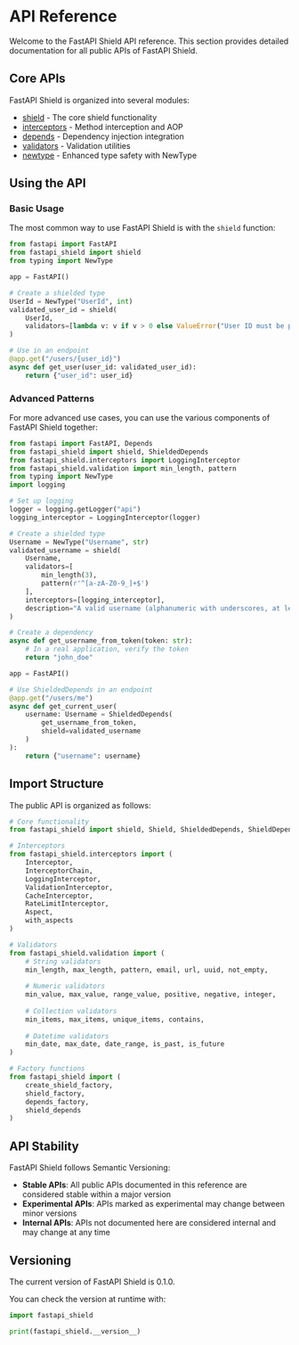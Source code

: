 # API Reference

Welcome to the FastAPI Shield API reference. This section provides detailed documentation for all public APIs of FastAPI Shield.

## Core APIs

FastAPI Shield is organized into several modules:

- [shield](shield.md) - The core shield functionality
- [interceptors](interceptors.md) - Method interception and AOP
- [depends](depends.md) - Dependency injection integration
- [validators](validators.md) - Validation utilities
- [newtype](newtype.md) - Enhanced type safety with NewType

## Using the API

### Basic Usage

The most common way to use FastAPI Shield is with the `shield` function:

```python
from fastapi import FastAPI
from fastapi_shield import shield
from typing import NewType

app = FastAPI()

# Create a shielded type
UserId = NewType("UserId", int)
validated_user_id = shield(
    UserId,
    validators=[lambda v: v if v > 0 else ValueError("User ID must be positive")]
)

# Use in an endpoint
@app.get("/users/{user_id}")
async def get_user(user_id: validated_user_id):
    return {"user_id": user_id}
```

### Advanced Patterns

For more advanced use cases, you can use the various components of FastAPI Shield together:

```python
from fastapi import FastAPI, Depends
from fastapi_shield import shield, ShieldedDepends
from fastapi_shield.interceptors import LoggingInterceptor
from fastapi_shield.validation import min_length, pattern
from typing import NewType
import logging

# Set up logging
logger = logging.getLogger("api")
logging_interceptor = LoggingInterceptor(logger)

# Create a shielded type
Username = NewType("Username", str)
validated_username = shield(
    Username,
    validators=[
        min_length(3),
        pattern(r'^[a-zA-Z0-9_]+$')
    ],
    interceptors=[logging_interceptor],
    description="A valid username (alphanumeric with underscores, at least 3 characters)"
)

# Create a dependency
async def get_username_from_token(token: str):
    # In a real application, verify the token
    return "john_doe"

app = FastAPI()

# Use ShieldedDepends in an endpoint
@app.get("/users/me")
async def get_current_user(
    username: Username = ShieldedDepends(
        get_username_from_token,
        shield=validated_username
    )
):
    return {"username": username}
```

## Import Structure

The public API is organized as follows:

```python
# Core functionality
from fastapi_shield import shield, Shield, ShieldedDepends, ShieldDepends

# Interceptors
from fastapi_shield.interceptors import (
    Interceptor,
    InterceptorChain,
    LoggingInterceptor,
    ValidationInterceptor,
    CacheInterceptor,
    RateLimitInterceptor,
    Aspect,
    with_aspects
)

# Validators
from fastapi_shield.validation import (
    # String validators
    min_length, max_length, pattern, email, url, uuid, not_empty,
    
    # Numeric validators
    min_value, max_value, range_value, positive, negative, integer,
    
    # Collection validators
    min_items, max_items, unique_items, contains,
    
    # Datetime validators
    min_date, max_date, date_range, is_past, is_future
)

# Factory functions
from fastapi_shield import (
    create_shield_factory,
    shield_factory,
    depends_factory,
    shield_depends
)
```

## API Stability

FastAPI Shield follows Semantic Versioning:

- **Stable APIs**: All public APIs documented in this reference are considered stable within a major version
- **Experimental APIs**: APIs marked as experimental may change between minor versions
- **Internal APIs**: APIs not documented here are considered internal and may change at any time

## Versioning

The current version of FastAPI Shield is 0.1.0.

You can check the version at runtime with:

```python
import fastapi_shield

print(fastapi_shield.__version__)
``` 